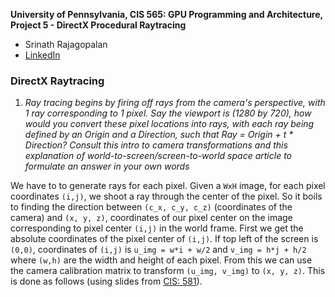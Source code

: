 **University of Pennsylvania, CIS 565: GPU Programming and Architecture,
Project 5 - DirectX Procedural Raytracing**

* Srinath Rajagopalan
* [LinkedIn](https://www.linkedin.com/in/srinath-rajagopalan-07a43155/)

### DirectX Raytracing

1) _Ray tracing begins by firing off rays from the camera's perspective, with 1 ray corresponding to 1 pixel. Say the viewport is (1280 by 720), how would you convert these pixel locations into rays, with each ray being defined by an Origin and a Direction, such that Ray = Origin + t * Direction? Consult this intro to camera transformations and this explanation of world-to-screen/screen-to-world space article to formulate an answer in your own words_

We have to to generate rays for each pixel. Given a `WxH` image, for each pixel coordinates `(i,j)`, we shoot a ray through the center of the pixel. So it boils to finding the direction between `(c_x, c_y, c_z)` (coordinates of the camera) and `(x, y, z)`, coordinates of our pixel center on the image corresponding to pixel center `(i,j)` in the world frame. First we get the absolute coordinates of the pixel center of `(i,j)`. If top left of the screen is `(0,0)`, coordinates of `(i,j)` is `u_img = w*i + w/2` and `v_img = h*j + h/2` where `(w,h)` are the width and height of each pixel. From this we can use the camera calibration matrix to transform `(u_img, v_img)` to `(x, y, z)`. This is done as follows (using slides from [CIS: 581](https://alliance.seas.upenn.edu/~cis581/Lectures/Fall2019/cis581-02-2019-projection-simple.pdf)).
